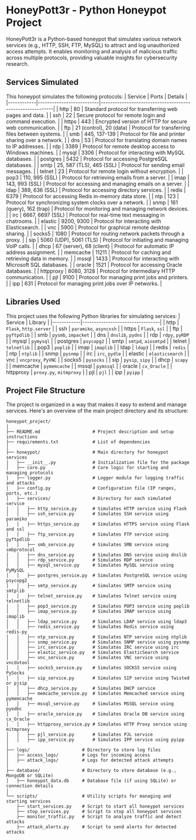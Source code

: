 # HoneyPott3r - Python Honeypot Project

HoneyPott3r is a Python-based honeypot that simulates various network services (e.g., HTTP, SSH, FTP, MySQL) to attract and log unauthorized access attempts. It enables monitoring and analysis of malicious traffic across multiple protocols, providing valuable insights for cybersecurity research.

## Services Simulated
This honeypot simulates the following protocols:
| Service    | Ports                    | Details                                                  |
|------------|--------------------------|----------------------------------------------------------|
| http       | 80                       | Standard protocol for transferring web pages and data.   |
| ssh        | 22                       | Secure protocol for remote login and command execution.  |
| https      | 443                      | Encrypted version of HTTP for secure web communication.  |
| ftp        | 21 (control), 20 (data)  | Protocol for transferring files between systems.         |
| smb        | 445, 137-139             | Protocol for file and printer sharing over a network.    |
| dns        | 53                       | Protocol for translating domain names to IP addresses.   |
| rdp        | 3389                     | Protocol for remote desktop access to Windows machines.  |
| mysql      | 3306                     | Protocol for interacting with MySQL databases.           |
| postgres   | 5432                     | Protocol for accessing PostgreSQL databases.             |
| smtp       | 25, 587 (TLS), 465 (SSL) | Protocol for sending email messages.                     |
| telnet     | 23                       | Protocol for remote login without encryption.            |
| pop3       | 110, 995 (SSL)           | Protocol for retrieving emails from a server.            |
| imap       | 143, 993 (SSL)           | Protocol for accessing and managing emails on a server.  |
| ldap       | 389, 636 (SSL)           | Protocol for accessing directory services.               |
| redis      | 6379                     | Protocol for accessing Redis in-memory data store.       |
| ntp        | 123                      | Protocol for synchronizing system clocks over a network. |
| snmp       | 161 (query), 162 (trap)  | Protocol for monitoring and managing network devices.    |
| irc        | 6667, 6697 (SSL)         | Protocol for real-time text messaging in chatrooms.      |
| elastic    | 9200, 9300               | Protocol for interacting with Elasticsearch.             |
| vnc        | 5900                     | Protocol for graphical remote desktop sharing.           |
| socks5     | 1080                     | Protocol for routing network packets through a proxy.    |
| sip        | 5060 (UDP), 5061 (TLS)   | Protocol for initiating and managing VoIP calls.         |
| dhcp       | 67 (server), 68 (client) | Protocol for automatic IP address assignment.            |
| memcache   | 11211                    | Protocol for caching and retrieving data in memory.      |
| mssql      | 1433                     | Protocol for interacting with Microsoft SQL databases.   |
| oracle     | 1521                     | Protocol for accessing Oracle databases.                 |
| httpproxy  | 8080, 3128               | Protocol for intermediary HTTP communication.            |
| pjl        | 9100                     | Protocol for managing print jobs and printers.           |
| ipp        | 631                      | Protocol for managing print jobs over IP networks.       |

## Libraries Used
This project uses the following Python libraries for simulating services:
| Service    | Library                         |
|------------|---------------------------------|
| http       | `Flask`, `http.server`          |
| ssh        | `paramiko`, `asyncssh`          |
| https      | `Flask`, `ssl`                  |
| ftp        | `pyftpdlib`                     |
| smb        | `pysmb`, `impacket`             |
| dns        | `dnslib`, `pydns`               |
| rdp        | `rdpy`, `pyRDP`                 |
| mysql      | `pymysql`                       |
| postgres   | `psycopg2`                      |
| smtp       | `smtpd`, `aiosmtpd`             |
| telnet     | `telnetlib`                     |
| pop3       | `poplib`                        |
| imap       | `imaplib`                       |
| ldap       | `ldap3`                         |
| redis      | `redis`                         |
| ntp        | `ntplib`                        |
| snmp       | `pysnmp`                        |
| irc        | `irc`, `pydle`                  |
| elastic    | `elasticsearch`                 |
| vnc        | `vncproxy`, `PyVNC`             |
| socks5     | `pysocks`                       |
| sip        | `pysip`, `sipy`                 |
| dhcp       | `scapy`                         |
| memcache   | `pymemcache`                    |
| mssql      | `pymssql`                       |
| oracle     | `cx_Oracle`                     |
| httpproxy  | `proxy.py`, `mitmproxy`         |
| pjl        | `pjl`                           |
| ipp        | `pyipp`                         |


## Project File Structure
The project is organized in a way that makes it easy to extend and manage services. 
Here's an overview of the main project directory and its structure:
```
honeypot_project/
│
├── README.md                    # Project description and setup instructions
├── requirements.txt             # List of dependencies
│
├── honeypot/                    # Main directory for honeypot services
│   ├── __init__.py              # Initialization file for the package
│   ├── core.py                  # Core logic for starting and managing protocols
│   ├── logger.py                # Logger module for logging traffic and attacks
│   ├── config.py                # Configuration file (IP ranges, ports, etc.)
│   ├── services/                # Directory for each simulated service
│   │   ├── http_service.py      # Simulates HTTP service using Flask
│   │   ├── ssh_service.py       # Simulates SSH service using paramiko
│   │   ├── https_service.py     # Simulates HTTPS service using Flask and ssl
│   │   ├── ftp_service.py       # Simulates FTP service using pyftpdlib
│   │   ├── smb_service.py       # Simulates SMB service using smbprotocol
│   │   ├── dns_service.py       # Simulates DNS service using dnslib
│   │   ├── rdp_service.py       # Simulates RDP service
│   │   ├── mysql_service.py     # Simulates MySQL service using PyMySQL
│   │   ├── postgres_service.py  # Simulates PostgreSQL service using psycopg2
│   │   ├── smtp_service.py      # Simulates SMTP service using smtplib
│   │   ├── telnet_service.py    # Simulates Telnet service using telnetlib
│   │   ├── pop3_service.py      # Simulates POP3 service using poplib
│   │   ├── imap_service.py      # Simulates IMAP service using imaplib
│   │   ├── ldap_service.py      # Simulates LDAP service using ldap3
│   │   ├── redis_service.py     # Simulates Redis service using redis-py
│   │   ├── ntp_service.py       # Simulates NTP service using ntplib
│   │   ├── snmp_service.py      # Simulates SNMP service using pysnmp
│   │   ├── irc_service.py       # Simulates IRC service using irc
│   │   ├── elastic_service.py   # Simulates ElasticSearch service
│   │   ├── vnc_service.py       # Simulates VNC service using vncdotool
│   │   ├── socks5_service.py    # Simulates SOCKS5 service using PySocks
│   │   ├── sip_service.py       # Simulates SIP service using Twisted or pjsip
│   │   ├── dhcp_service.py      # Simulates DHCP service
│   │   ├── memcache_service.py  # Simulates Memcached service using pymemcache
│   │   ├── mssql_service.py     # Simulates MSSQL service using pyodbc
│   │   ├── oracle_service.py    # Simulates Oracle DB service using cx_Oracle
│   │   ├── httpproxy_service.py # Simulates HTTP Proxy service using mitmproxy
│   │   ├── pjl_service.py       # Simulates PJL service
│   │   ├── ipp_service.py       # Simulates IPP service using pyipp
│
├── logs/                    # Directory to store log files
│   ├── access_logs/         # Logs for incoming access
│   ├── attack_logs/         # Logs for detected attack attempts
│
├── database/                # Directory to store database (e.g., MongoDB or SQLite)
│   ├── honeypot_data.db     # Database file (if using SQLite) or connection details
│
└── scripts/                 # Utility scripts for managing and starting services
    ├── start_services.py    # Script to start all honeypot services
    ├── stop_services.py     # Script to stop all honeypot services
    ├── monitor_traffic.py   # Script to analyze traffic and detect attacks
    ├── attack_alerts.py     # Script to send alerts for detected attacks

```

